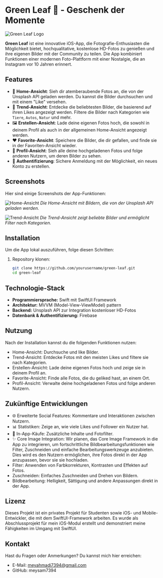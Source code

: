 # Green Leaf 🌿 - Geschenk der Momente

![Green Leaf Logo](path/to/logo.png)

**Green Leaf** ist eine innovative iOS-App, die Fotografie-Enthusiasten die Möglichkeit bietet, hochqualitative, kostenlose HD-Fotos zu genießen und ihre eigenen Bilder mit der Community zu teilen. Die App kombiniert Funktionen einer modernen Foto-Plattform mit einer Nostalgie, die an Instagram vor 10 Jahren erinnert.

## Features

- 📸 **Home-Ansicht**: Sieh dir atemberaubende Fotos an, die von der Unsplash API geladen werden. Du kannst die Bilder durchsuchen und mit einem "Like" versehen.
- 🌟 **Trend-Ansicht**: Entdecke die beliebtesten Bilder, die basierend auf ihren Likes angezeigt werden. Filtere die Bilder nach Kategorien wie `Tiere`, `Autos`, `Natur` und mehr.
- 🖼️ **Erstellen-Ansicht**: Lade deine eigenen Fotos hoch, die sowohl in deinem Profil als auch in der allgemeinen Home-Ansicht angezeigt werden. 
- ❤️ **Favorite-Ansicht**: Speichere die Bilder, die dir gefallen, und finde sie in der Favoriten-Ansicht wieder.
- 👤 **Profil-Ansicht**: Sieh alle deine hochgeladenen Fotos und folge anderen Nutzern, um deren Bilder zu sehen.
- 🔐 **Authentifizierung**: Sichere Anmeldung mit der Möglichkeit, ein neues Konto zu erstellen.


## Screenshots

Hier sind einige Screenshots der App-Funktionen:

![Home-Ansicht](path/to/home-screenshot.png)
*Die Home-Ansicht mit Bildern, die von der Unsplash API geladen werden.*

![Trend-Ansicht](path/to/trend-screenshot.png)
*Die Trend-Ansicht zeigt beliebte Bilder und ermöglicht Filter nach Kategorien.*

## Installation

Um die App lokal auszuführen, folge diesen Schritten:

1. Repository klonen:
   ```bash
   git clone https://github.com/yourusername/green-leaf.git
   cd green-leaf


## Technologie-Stack

- **Programmiersprache:** Swift mit SwiftUI Framework
- **Architektur:** MVVM (Model-View-ViewModel) pattern
- **Backend:** Unsplash API zur Integration kostenloser HD-Fotos
- **Datenbank & Authentifizierung:** Firebase

## Nutzung
Nach der Installation kannst du die folgenden Funktionen nutzen:

- Home-Ansicht: Durchsuche und like Bilder.
- Trend-Ansicht: Entdecke Fotos mit den meisten Likes und filtere sie nach Kategorien.
- Erstellen-Ansicht: Lade deine eigenen Fotos hoch und zeige sie in deinem Profil an.
- Favorite-Ansicht: Finde alle Fotos, die du geliked hast, an einem Ort.
- Profil-Ansicht: Verwalte deine hochgeladenen Fotos und folge anderen Nutzern.



## Zukünftige Entwicklungen
- 🌐 Erweiterte Social Features: Kommentare und Interaktionen zwischen Nutzern.
- 📊 Statistiken: Zeige an, wie viele Likes und Follower ein Nutzer hat.
- 💸 In-App-Käufe: Zusätzliche Inhalte und Fotofilter.
- ✨ Core Image Integration: Wir planen, das Core Image Framework in die App zu integrieren, um fortschrittliche Bildbearbeitungsfunktionen wie Filter, Zuschneiden und einfache Bearbeitungswerkzeuge anzubieten. Dies wird es den Nutzern ermöglichen, ihre Fotos direkt in der App anzupassen, bevor sie sie hochladen.
- Filter: Anwenden von Farbkorrekturen, Kontrasten und Effekten auf Fotos.
- Zuschneiden: Einfaches Zuschneiden und Drehen von Bildern.
- Bildbearbeitung: Helligkeit, Sättigung und andere Anpassungen direkt in der App.

## Lizenz

Dieses Projekt ist ein privates Projekt für Studenten sowie iOS- und Mobile-Entwickler, die mit dem SwiftUI-Framework arbeiten. Es wurde als Abschlussprojekt für mein iOS-Modul erstellt und demonstriert meine Fähigkeiten im Umgang mit SwiftUI.


## Kontakt
Hast du Fragen oder Anmerkungen? Du kannst mich hier erreichen:

- E-Mail: meyahmadi7394@gmail.com
- GitHub: meysam7394
